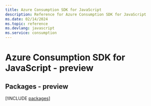 ```yaml
---
title: Azure Consumption SDK for JavaScript
description: Reference for Azure Consumption SDK for JavaScript
ms.date: 02/14/2024
ms.topic: reference
ms.devlang: javascript
ms.service: consumption
---
```

# Azure Consumption SDK for JavaScript - preview
## Packages - preview
[!INCLUDE [packages](consumption-index.md)]